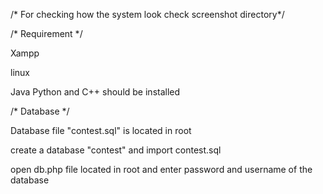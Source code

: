 /* For checking how the system look check screenshot directory*/

/* Requirement */

Xampp

linux

Java Python and C++ should be installed

/* Database */

Database file "contest.sql" is located in root 

create a database "contest" and import contest.sql

open db.php file located in root and enter password and username of the database
